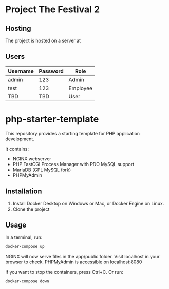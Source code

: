# Project The Festival 2

## Hosting

The project is hosted on a server at []()

## Users

| Username | Password | Role     |
| -------- | -------- | -------- |
| admin    | 123      | Admin    |
| test     | 123      | Employee |
| TBD      | TBD      | User     |

# php-starter-template

This repository provides a starting template for PHP application development.

It contains:

- NGINX webserver
- PHP FastCGI Process Manager with PDO MySQL support
- MariaDB (GPL MySQL fork)
- PHPMyAdmin

## Installation

1. Install Docker Desktop on Windows or Mac, or Docker Engine on Linux.
1. Clone the project

## Usage

In a terminal, run:

```bash
docker-compose up
```

NGINX will now serve files in the app/public folder. Visit localhost in your browser to check.
PHPMyAdmin is accessible on localhost:8080

If you want to stop the containers, press Ctrl+C.
Or run:

```bash
docker-compose down
```
